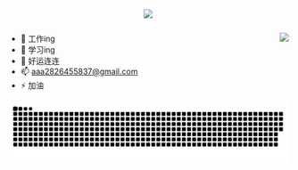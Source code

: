<h1 align="center">
  <a href="https://sunguoqi.com/">
    <img src="https://readme-typing-svg.herokuapp.com/?lines=Welcome%20to%20Yao's%20HomePage;艺艺小祖宗爱你哦!;&center=true&size=27&color=blue">
  </a>
</h1>

 <img  align="right" src="https://github-readme-stats.vercel.app/api?username=yljcode1&hide_title=true&hide_border=true&show_icons=trueline_height=21&text_color=000&icon_color=000&bg_color=0,ea6161,ffc64d,fffc4d,52fa5a&theme=graywhite" />

- 🔭 工作ing
- 🌱 学习ing   
- 🤔 好运连连
- 📫 aaa2826455837@gmail.com
- ⚡ 加油
           
 
 <div align="center">
     <img src="https://raw.githubusercontent.com/yljcode1/yljcode1/master/assets/github-contribution-grid-snake.svg" />
</div>
<!-- 
<div align="center">
    <img  src="https://github-readme-streak-stats.herokuapp.com/?user=yljcode1" />
</div> -->

<!-- <div align="center">
    <img src="https://activity-graph.herokuapp.com/graph?username=yljcode1&theme=xcode" />
</div>
 -->
<!--
**yljcode1/yljcode1** is a ✨ _special_ ✨ repository because its `README.md` (this file) appears on your GitHub profile.

Here are some ideas to get you started:

- 🔭 I’m currently working on ...
- 🌱 I’m currently learning ...
- 👯 I’m looking to collaborate on ...
- 🤔 I’m looking for help with ...
- 💬 Ask me about ...
- 📫 How to reach me: ...
- 😄 Pronouns: ...
- ⚡ Fun fact: ...
-->

